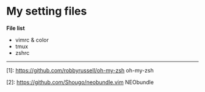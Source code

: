 # **My setting files**

 **File list**

 - vimrc & color
 - tmux
 - zshrc

------

[1]: https://github.com/robbyrussell/oh-my-zsh oh-my-zsh

[2]: https://github.com/Shougo/neobundle.vim NEObundle

